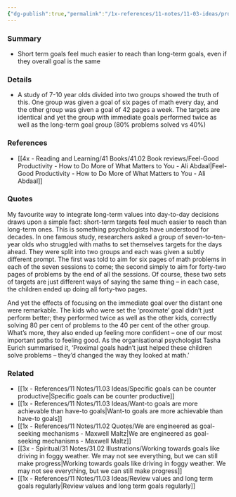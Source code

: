 ```yaml
---
{"dg-publish":true,"permalink":"/1x-references/11-notes/11-03-ideas/proximal-goals-more-effective-than-long-term-goals/","title":"Proximal goals more effective than long-term goals","created":"2024-04-16T07:57:34.540+03:00","updated":"2024-04-16T08:02:43.528+03:00"}
---
```



### Summary
- Short term goals feel much easier to reach than long-term goals, even if they overall goal is the same

### Details
- A study of 7-10 year olds divided into two groups showed the truth of this. One group was given a goal of six pages of math every day, and the other group was given a goal of 42 pages a week. The targets are identical and yet the group with immediate goals performed twice as well as the long-term goal group (80% problems solved vs 40%)

### References
- [[4x - Reading and Learning/41 Books/41.02 Book reviews/Feel-Good Productivity - How to Do More of What Matters to You - Ali Abdaal\|Feel-Good Productivity - How to Do More of What Matters to You - Ali Abdaal]]

### Quotes
My favourite way to integrate long-term values into day-to-day decisions draws upon a simple fact: short-term targets feel much easier to reach than long-term ones. This is something psychologists have understood for decades. In one famous study, researchers asked a group of seven-to-ten-year olds who struggled with maths to set themselves targets for the days ahead. They were split into two groups and each was given a subtly different prompt. The first was told to aim for six pages of math problems in each of the seven sessions to come; the second simply to aim for forty-two pages of problems by the end of all the sessions. Of course, these two sets of targets are just different ways of saying the same thing – in each case, the children ended up doing all forty-two pages. 

And yet the effects of focusing on the immediate goal over the distant one were remarkable. The kids who were set the ‘proximate’ goal didn’t just perform better; they performed twice as well as the other kids, correctly solving 80 per cent of problems to the 40 per cent of the other group. What’s more, they also ended up feeling more confident – one of our most important paths to feeling good. As the organisational psychologist Tasha Eurich summarised it, ‘Proximal goals hadn’t just helped these children solve problems – they’d changed the way they looked at math.’

### Related
- [[1x - References/11 Notes/11.03 Ideas/Specific goals can be counter productive\|Specific goals can be counter productive]]
- [[1x - References/11 Notes/11.03 Ideas/Want-to goals are more achievable than have-to goals\|Want-to goals are more achievable than have-to goals]]
- [[1x - References/11 Notes/11.02 Quotes/We are engineered as goal-seeking mechanisms - Maxwell Maltz\|We are engineered as goal-seeking mechanisms - Maxwell Maltz]]
- [[3x - Spiritual/31 Notes/31.02 Illustrations/Working towards goals like driving in foggy weather. We may not see everything, but we can still make progress\|Working towards goals like driving in foggy weather. We may not see everything, but we can still make progress]]
- [[1x - References/11 Notes/11.03 Ideas/Review values and long term goals regularly\|Review values and long term goals regularly]]